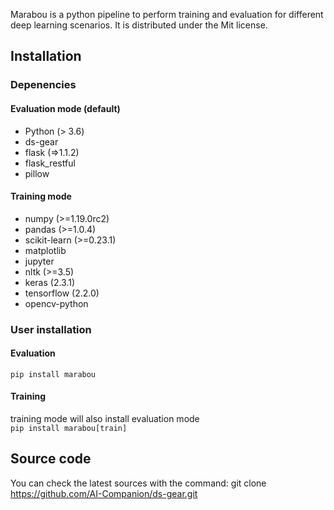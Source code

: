 Marabou is a python pipeline to perform training and evaluation for different deep learning scenarios. It is distributed under the Mit license.
## Installation
### Depenencies
#### Evaluation mode (default)
- Python (> 3.6)
- ds-gear
- flask (=>1.1.2)
- flask_restful
- pillow
#### Training mode
- numpy (>=1.19.0rc2)
- pandas (>=1.0.4)
- scikit-learn (>=0.23.1)
- matplotlib
- jupyter
- nltk (>=3.5)
- keras (2.3.1)
- tensorflow (2.2.0)
- opencv-python

### User installation
#### Evaluation
`pip install marabou`
#### Training
training mode will also install evaluation mode  
`pip install marabou[train]`

## Source code
You can check the latest sources with the command:
git clone https://github.com/AI-Companion/ds-gear.git
